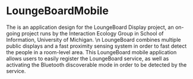 LoungeBoardMobile
=================

The is an application design for the LoungeBoard Display project, an on-going project runs by the Interaction Ecology Group in School of Information, University of Michigan. \n
LoungeBoard combines multiple public displays and a fast proximity sensing system in order to fast detect the people in a room-level area. This LoungeBoard mobile application allows users to easily register the LoungeBoard service, as well as activating the Bluetooth discoverable mode in order to be detected by the service. 
